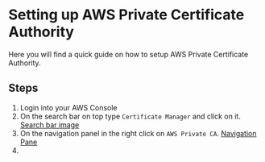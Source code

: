 # Setting up AWS Private Certificate Authority

Here you will find a quick guide on how to setup AWS Private Certificate Authority.

## Steps

1. Login into your AWS Console
2. On the search bar on top type ```Certificate Manager``` and click on it.
    [Search bar image](/best-practices/images/)
3. On the navigation panel in the right click on ```AWS Private CA```.
    [Navigation Pane](/best-practices/images/)
4. 
